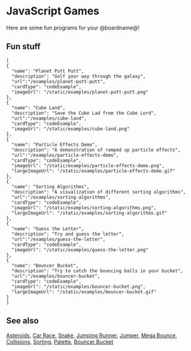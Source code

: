 # JavaScript Games

Here are some fun programs for your @boardname@!

## Fun stuff

```codecard
[
{
  "name": "Planet Putt Putt",
  "description": "Golf your way through the galaxy",
  "url":"/examples/planet-putt-putt",
  "cardType": "codeExample",
  "imageUrl": "/static/examples/planet-putt-putt.png"
},
{
  "name": "Cube Land",
  "description": "Save the Cube Lad from the Cube Lord",
  "url":"/examples/cube-land",
  "cardType": "codeExample",
  "imageUrl": "/static/examples/cube-land.png"
},
{
  "name": "Particle Effects Demo",
  "description": "A demonstration of ramped up particle effects",
  "url":"/examples/particle-effects-demo",
  "cardType": "codeExample",
  "imageUrl": "/static/examples/particle-effects-demo.png",
  "largeImageUrl": "/static/examples/particle-effects-demo.gif"
},
{
  "name": "Sorting Algorithms",
  "description": "A visualization of different sorting algorithms",
  "url":"/examples/sorting-algorithms",
  "cardType": "codeExample",
  "imageUrl": "/static/examples/sorting-algorithms.png",
  "largeImageUrl": "/static/examples/sorting-algorithms.gif"
},
{
  "name": "Guess the Letter",
  "description": "Try and guess the letter",
  "url":"/examples/guess-the-letter",
  "cardType": "codeExample",
  "imageUrl": "/static/examples/guess-the-letter.png"
},
{
  "name": "Bouncer Bucket",
  "description": "Try to catch the bouncing balls in your bucket",
  "url":"/examples/bouncer-bucket",
  "cardType": "codeExample",
  "imageUrl": "/static/examples/bouncer-bucket.png",
  "largeImageUrl": "/static/examples/bouncer-bucket.gif"
}
]
```

## See also

[Asteroids](/examples/asteroids),
[Car Race](/examples/car-race),
[Snake](/examples/snake),
[Jumping Runner](/examples/runner),
[Jumper](/examples/jumper),
[Mega Bounce](/examples/mega-bounce),
[Collisions](/examples/collisions),
[Sorting](/examples/sorting),
[Palette](/examples/palette),
[Bouncer Bucket](/examples/bouncer-bucket)
